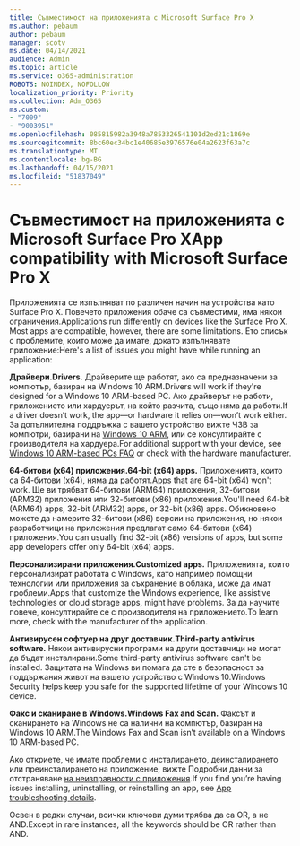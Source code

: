 ```yaml
---
title: Съвместимост на приложенията с Microsoft Surface Pro X
ms.author: pebaum
author: pebaum
manager: scotv
ms.date: 04/14/2021
audience: Admin
ms.topic: article
ms.service: o365-administration
ROBOTS: NOINDEX, NOFOLLOW
localization_priority: Priority
ms.collection: Adm_O365
ms.custom:
- "7009"
- "9003951"
ms.openlocfilehash: 085815982a3948a7853326541101d2ed21c1869e
ms.sourcegitcommit: 8bc60ec34bc1e40685e3976576e04a2623f63a7c
ms.translationtype: MT
ms.contentlocale: bg-BG
ms.lasthandoff: 04/15/2021
ms.locfileid: "51837049"
---
```

# <a name="app-compatibility-with-microsoft-surface-pro-x"></a><span data-ttu-id="833b2-102">Съвместимост на приложенията с Microsoft Surface Pro X</span><span class="sxs-lookup"><span data-stu-id="833b2-102">App compatibility with Microsoft Surface Pro X</span></span>

<span data-ttu-id="833b2-103">Приложенията се изпълняват по различен начин на устройства като Surface Pro X. Повечето приложения обаче са съвместими, има някои ограничения.</span><span class="sxs-lookup"><span data-stu-id="833b2-103">Applications run differently on devices like the Surface Pro X. Most apps are compatible, however, there are some limitations.</span></span> <span data-ttu-id="833b2-104">Ето списък с проблемите, които може да имате, докато изпълнявате приложение:</span><span class="sxs-lookup"><span data-stu-id="833b2-104">Here's a list of issues you might have while running an application:</span></span> 

<span data-ttu-id="833b2-105">**Драйвери.**</span><span class="sxs-lookup"><span data-stu-id="833b2-105">**Drivers.**</span></span> <span data-ttu-id="833b2-106">Драйверите ще работят, ако са предназначени за компютър, базиран на Windows 10 ARM.</span><span class="sxs-lookup"><span data-stu-id="833b2-106">Drivers will work if they're designed for a Windows 10 ARM-based PC.</span></span> <span data-ttu-id="833b2-107">Ако драйверът не работи, приложението или хардуерът, на който разчита, също няма да работи.</span><span class="sxs-lookup"><span data-stu-id="833b2-107">If a driver doesn’t work, the app—or hardware it relies on—won’t work either.</span></span> <span data-ttu-id="833b2-108">За допълнителна поддръжка с вашето устройство вижте ЧЗВ за компютри, базирани на [Windows 10 ARM,](https://support.microsoft.com/windows/windows-10-arm-based-pcs-faq-477f51df-2e3b-f68f-31b0-06f5e4f8ebb5) или се консултирайте с производителя на хардуера.</span><span class="sxs-lookup"><span data-stu-id="833b2-108">For additional support with your device, see [Windows 10 ARM-based PCs FAQ](https://support.microsoft.com/windows/windows-10-arm-based-pcs-faq-477f51df-2e3b-f68f-31b0-06f5e4f8ebb5) or check with the hardware manufacturer.</span></span>

<span data-ttu-id="833b2-109">**64-битови (x64) приложения.**</span><span class="sxs-lookup"><span data-stu-id="833b2-109">**64-bit (x64) apps.**</span></span> <span data-ttu-id="833b2-110">Приложенията, които са 64-битови (x64), няма да работят.</span><span class="sxs-lookup"><span data-stu-id="833b2-110">Apps that are 64-bit (x64) won't work.</span></span> <span data-ttu-id="833b2-111">Ще ви трябват 64-битови (ARM64) приложения, 32-битови (ARM32) приложения или 32-битови (x86) приложения.</span><span class="sxs-lookup"><span data-stu-id="833b2-111">You'll need 64-bit (ARM64) apps, 32-bit (ARM32) apps, or 32-bit (x86) apps.</span></span> <span data-ttu-id="833b2-112">Обикновено можете да намерите 32-битови (x86) версии на приложения, но някои разработчици на приложения предлагат само 64-битови (x64) приложения.</span><span class="sxs-lookup"><span data-stu-id="833b2-112">You can usually find 32-bit (x86) versions of apps, but some app developers offer only 64-bit (x64) apps.</span></span>

<span data-ttu-id="833b2-113">**Персонализирани приложения.**</span><span class="sxs-lookup"><span data-stu-id="833b2-113">**Customized apps.**</span></span> <span data-ttu-id="833b2-114">Приложенията, които персонализират работата с Windows, като например помощни технологии или приложения за съхранение в облака, може да имат проблеми.</span><span class="sxs-lookup"><span data-stu-id="833b2-114">Apps that customize the Windows experience, like assistive technologies or cloud storage apps, might have problems.</span></span> <span data-ttu-id="833b2-115">За да научите повече, консултирайте се с производителя на приложението.</span><span class="sxs-lookup"><span data-stu-id="833b2-115">To learn more, check with the manufacturer of the application.</span></span>

<span data-ttu-id="833b2-116">**Антивирусен софтуер на друг доставчик.**</span><span class="sxs-lookup"><span data-stu-id="833b2-116">**Third-party antivirus software.**</span></span> <span data-ttu-id="833b2-117">Някои антивирусни програми на други доставчици не могат да бъдат инсталирани.</span><span class="sxs-lookup"><span data-stu-id="833b2-117">Some third-party antivirus software can't be installed.</span></span> <span data-ttu-id="833b2-118">Защитата на Windows ви помага да сте в безопасност за поддържания живот на вашето устройство с Windows 10.</span><span class="sxs-lookup"><span data-stu-id="833b2-118">Windows Security helps keep you safe for the supported lifetime of your Windows 10 device.</span></span>

<span data-ttu-id="833b2-119">**Факс и сканиране в Windows.**</span><span class="sxs-lookup"><span data-stu-id="833b2-119">**Windows Fax and Scan.**</span></span> <span data-ttu-id="833b2-120">Факсът и сканирането на Windows не са налични на компютър, базиран на Windows 10 ARM.</span><span class="sxs-lookup"><span data-stu-id="833b2-120">The Windows Fax and Scan isn’t available on a Windows 10 ARM-based PC.</span></span>

<span data-ttu-id="833b2-121">Ако откриете, че имате проблеми с инсталирането, деинсталирането или преинсталирането на приложение, вижте Подробни данни за отстраняване [на неизправности с приложения](https://docs.microsoft.com/troubleshoot/mem/intune/troubleshoot-app-install#app-troubleshooting-details).</span><span class="sxs-lookup"><span data-stu-id="833b2-121">If you find you’re having issues installing, uninstalling, or reinstalling an app, see [App troubleshooting details](https://docs.microsoft.com/troubleshoot/mem/intune/troubleshoot-app-install#app-troubleshooting-details).</span></span>

<span data-ttu-id="833b2-122">Освен в редки случаи, всички ключови думи трябва да са OR, а не AND.</span><span class="sxs-lookup"><span data-stu-id="833b2-122">Except in rare instances, all the keywords should be OR rather than AND.</span></span>